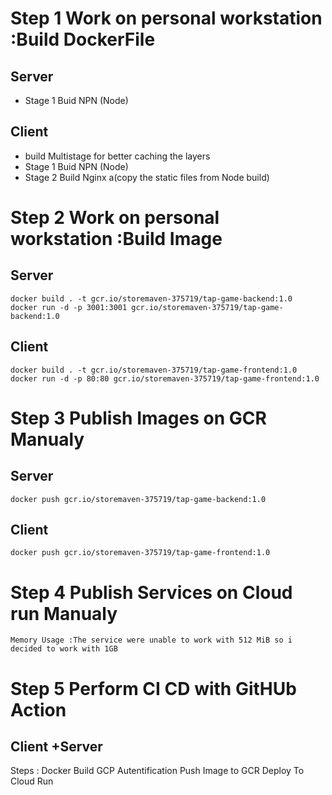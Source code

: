 
# Step 1 Work on personal workstation :Build DockerFile
## Server
 - Stage 1 Buid NPN (Node)
    

## Client
 - build  Multistage for better caching the layers
 - Stage 1 Buid NPN (Node)
 - Stage 2 Build Nginx a(copy the static files from Node build)
   


# Step 2 Work on personal workstation :Build Image
## Server
    docker build . -t gcr.io/storemaven-375719/tap-game-backend:1.0
    docker run -d -p 3001:3001 gcr.io/storemaven-375719/tap-game-backend:1.0

## Client
    docker build . -t gcr.io/storemaven-375719/tap-game-frontend:1.0
    docker run -d -p 80:80 gcr.io/storemaven-375719/tap-game-frontend:1.0

# Step 3 Publish Images on GCR Manualy   
## Server
    docker push gcr.io/storemaven-375719/tap-game-backend:1.0
## Client
    docker push gcr.io/storemaven-375719/tap-game-frontend:1.0

# Step 4 Publish Services on Cloud run Manualy
    Memory Usage :The service were unable to work with 512 MiB so i decided to work with 1GB

# Step 5 Perform CI CD with GitHUb Action
## Client +Server
Steps :
    Docker Build
    GCP Autentification
    Push Image to GCR
    Deploy To Cloud Run




    